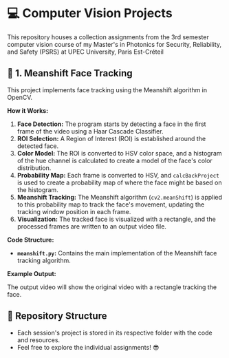 # 💻 Computer Vision Projects

This repository houses a collection assignments from the 3rd semester computer vision course of my Master's in Photonics for Security, Reliability, and Safety (PSRS) at UPEC University, Paris Est-Créteil

## 🎥 1. Meanshift Face Tracking

This project implements face tracking using the Meanshift algorithm in OpenCV. 

**How it Works:**

1. **Face Detection:** The program starts by detecting a face in the first frame of the video using a Haar Cascade Classifier. 
2. **ROI Selection:** A Region of Interest (ROI) is established around the detected face.
3. **Color Model:** The ROI is converted to HSV color space, and a histogram of the hue channel is calculated to create a model of the face's color distribution.
4. **Probability Map:** Each frame is converted to HSV, and `calcBackProject` is used to create a probability map of where the face might be based on the histogram.
5. **Meanshift Tracking:** The Meanshift algorithm (`cv2.meanShift`) is applied to this probability map to track the face's movement, updating the tracking window position in each frame.
6. **Visualization:** The tracked face is visualized with a rectangle, and the processed frames are written to an output video file.

**Code Structure:**

- **`meanshift.py`:** Contains the main implementation of the Meanshift face tracking algorithm.

**Example Output:**

The output video will show the original video with a rectangle tracking the face.

## 📂 Repository Structure
- Each session's project is stored in its respective folder with the code and resources.
- Feel free to explore the individual assignments! 😎
